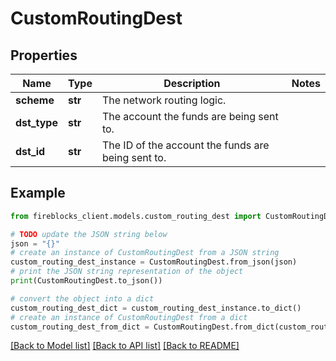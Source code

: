 # CustomRoutingDest


## Properties

Name | Type | Description | Notes
------------ | ------------- | ------------- | -------------
**scheme** | **str** | The network routing logic. | 
**dst_type** | **str** | The account the funds are being sent to. | 
**dst_id** | **str** | The ID of the account the funds are being sent to. | 

## Example

```python
from fireblocks_client.models.custom_routing_dest import CustomRoutingDest

# TODO update the JSON string below
json = "{}"
# create an instance of CustomRoutingDest from a JSON string
custom_routing_dest_instance = CustomRoutingDest.from_json(json)
# print the JSON string representation of the object
print(CustomRoutingDest.to_json())

# convert the object into a dict
custom_routing_dest_dict = custom_routing_dest_instance.to_dict()
# create an instance of CustomRoutingDest from a dict
custom_routing_dest_from_dict = CustomRoutingDest.from_dict(custom_routing_dest_dict)
```
[[Back to Model list]](../README.md#documentation-for-models) [[Back to API list]](../README.md#documentation-for-api-endpoints) [[Back to README]](../README.md)


